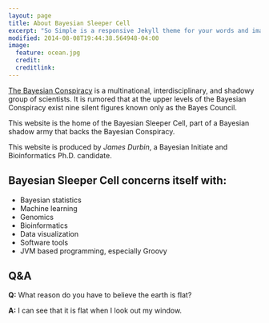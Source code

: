 ```yaml
---
layout: page
title: About Bayesian Sleeper Cell
excerpt: "So Simple is a responsive Jekyll theme for your words and images."
modified: 2014-08-08T19:44:38.564948-04:00
image:
  feature: ocean.jpg
  credit:
  creditlink: 
---
```


[The Bayesian Conspiracy](http://www.yudkowsky.net/rational/bayes) is a multinational, interdisciplinary, and shadowy group of scientists. It is rumored that at the upper levels of the Bayesian Conspiracy exist nine silent figures known only as the Bayes Council.

This website is the home of the Bayesian Sleeper Cell, part of a Bayesian shadow army that backs the Bayesian Conspiracy. 

This website is produced by *James Durbin*, a Bayesian Initiate and Bioinformatics Ph.D. candidate.  

## Bayesian Sleeper Cell concerns itself with:

* Bayesian statistics
* Machine learning
* Genomics
* Bioinformatics
* Data visualization
* Software tools
* JVM based programming, especially Groovy

## Q&A

**Q:**  What reason do you have to believe the earth is flat?

**A:**  I can see that it is flat when I look out my window. 